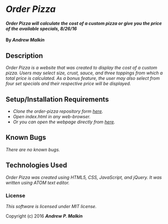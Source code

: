 # _Order Pizza_

#### _Order Pizza will calculate the cost of a custom pizza or give you the price of the available specials, 8/26/16_

#### By _**Andrew Malkin**_

## Description

_Order Pizza is a website that was created to display the cost of a custom pizza. Users may select size, crust, sauce, and three toppings from which a total price is calculated.  As a bonus feature, the user may also select from four set specials and their respective price will be displayed._

## Setup/Installation Requirements

* _Clone the order-pizza repository form [here](https://github.com/tiki84626/order-pizza)._
* _Open index.html in any web-browser._
* _Or you can open the webpage directly from [here](https://tiki84626.github.io/order-pizza/)._

## Known Bugs

_There are no known bugs._

## Technologies Used

_Order Pizza was created using HTML5, CSS, JavaScript, and jQuery. It was written using ATOM text editor._

### License

*This software is licensed under MIT license.*

Copyright (c) 2016 **_Andrew P. Malkin_**
